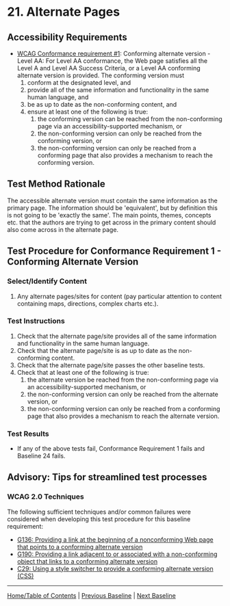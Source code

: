 # 21. Alternate Pages
## Accessibility Requirements
* [WCAG Conformance requirement #1](https://www.w3.org/TR/UNDERSTANDING-WCAG20/conformance.html#uc-conforming-alt-versions-head): Conforming alternate version - Level AA: For Level AA conformance, the Web page satisfies all the Level A and Level AA Success Criteria, or a Level AA conforming alternate version is provided. The conforming version must
   1. conform at the designated level, and
   1. provide all of the same information and functionality in the same human language, and
   1. be as up to date as the non-conforming content, and
   1. ensure at least one of the following is true:
      1. the conforming version can be reached from the non-conforming page via an accessibility-supported mechanism, or
      1. the non-conforming version can only be reached from the conforming version, or
      1. the non-conforming version can only be reached from a conforming page that also provides a mechanism to reach the conforming version.
      
## Test Method Rationale
The accessible alternate version must contain the same information as the primary page. The information should be 'equivalent', but by definition this is not going to be 'exactly the same'. The main points, themes, concepts etc. that the authors are trying to get across in the primary content should also come across in the alternate page.

## Test Procedure for Conformance Requirement 1 - Conforming Alternate Version
### Select/Identify Content
1. Any alternate pages/sites for content (pay particular attention to content containing maps, directions, complex charts etc.).

### Test Instructions
1. Check that the alternate page/site provides all of the same information and functionality in the same human language.
1. Check that the alternate page/site is as up to date as the non-conforming content.
1. Check that the alternate page/site passes the other baseline tests.
1. Check that at least one of the following is true: 
   1. the alternate version be reached from the non-conforming page via an accessibility-supported mechanism, or
   1. the non-conforming version can only be reached from the alternate version, or
   1. the non-conforming version can only be reached from a conforming page that also provides a mechanism to reach the alternate version.

### Test Results
* If any of the above tests fail, Conformance Requirement 1 fails and Baseline 24 fails.

## Advisory: Tips for streamlined test processes
### WCAG 2.0 Techniques
The following sufficient techniques and/or common failures were considered when developing this test procedure for this baseline requirement:
* [G136: Providing a link at the beginning of a nonconforming Web page that points to a conforming alternate version](http://www.w3.org/TR/2016/NOTE-WCAG20-TECHS-20161007/G136)
* [G190: Providing a link adjacent to or associated with a non-conforming object that links to a conforming alternate version](http://www.w3.org/TR/2016/NOTE-WCAG20-TECHS-20161007/G190)
* [C29: Using a style switcher to provide a conforming alternate version (CSS)](http://www.w3.org/TR/2016/NOTE-WCAG20-TECHS-20161007/C29)

----------------------------------------
[Home/Table of Contents](index.md) | [Previous Baseline](20Frames.md) | [Next Baseline](22TimeLimits.md)
